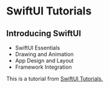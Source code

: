 # SwiftUI Tutorials

##  Introducing SwiftUI

- SwiftUI Essentials
- Drawing and Animation
- App Design and Layout
- Framework Integration

This is a tutorial from [SwiftUI Tutorials.](https://developer.apple.com/tutorials/swiftui)
